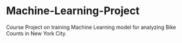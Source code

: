 # Machine-Learning-Project
Course Project on training Machine Learning model for analyzing Bike Counts in New York City.
